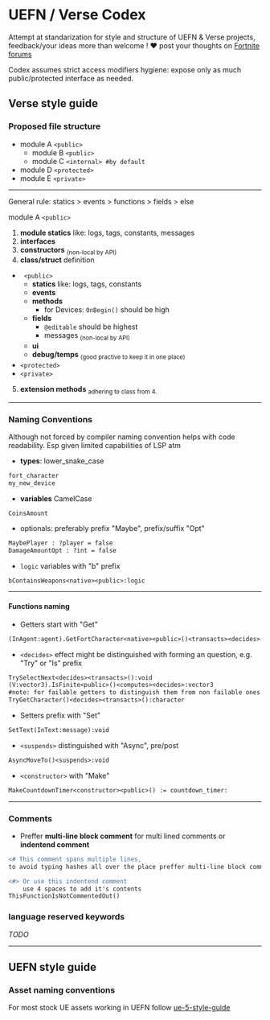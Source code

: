 # UEFN / Verse Codex
Attempt at standarization for style and structure of UEFN & Verse projects, feedback/your ideas more than welcome ! ❤️ 
post your thoughts on [Fortnite forums](https://forums.unrealengine.com/t/verse-codex-naming-conventions-program-structure-code-clarity/838073)

Codex assumes strict access modifiers hygiene: expose only as much public/protected interface as needed.

## Verse style guide

### Proposed file structure

 * module A ```<public>```
   * module B ```<public>```
   * module C ```<internal> #by default```
 * module D ```<protected>```
 * module E ```<private>```
----------------

General rule: statics > events > functions > fields > else

module A ```<public>```

1. **module statics** like: logs, tags, constants, messages
2. **interfaces**
3. **constructors** <sub>(non-local by API)</sub>
4. **class/struct** definition
  * ``` <public>```
    * **statics** like: logs, tags, constants
    * **events**
    * **methods**
      * for Devices: `OnBegin()` should be high 
    * **fields**
      * `@editable` should be highest
      * messages <sub>(non-local by API)</sub>
    * **ui**
    * **debug/temps** <sub>(good practive to keep it in one place)</sub>
  * ```<protected>```
  * ```<private>```
5.  **extension methods** <sub>adhering to class from 4.</sub>

------------

### Naming Conventions
Although not forced by compiler naming convention helps with code readability. Esp given limited capabilities of LSP atm

 * **types**: lower_snake_case
  ```diff
  fort_character
  my_new_device
  ```
 * **variables** CamelCase 
```
CoinsAmount
```
 * optionals: preferably prefix "Maybe", prefix/suffix "Opt"
```diff
MaybePlayer : ?player = false
DamageAmountOpt : ?int = false
```
 * `logic` variables with "b" prefix
```diff
bContainsWeapons<native><public>:logic
```

-------------

#### Functions naming
 * Getters start with "Get"
 ```diff
(InAgent:agent).GetFortCharacter<native><public>()<transacts><decides>:fort_character
```
 * `<decides>` effect might be distinguished with forming an question, e.g. "Try" or "Is" prefix
 ```diff
TrySelectNext<decides><transacts>():void
(V:vector3).IsFinite<public>()<computes><decides>:vector3
#note: for failable getters to distinguish them from non failable ones
TryGetCharacter()<decides><transacts>():character
```
 * Setters prefix with "Set"
 ```diff
SetText(InText:message):void
```
 * `<suspends>` distinguished with "Async", pre/post
 ```diff
AsyncMoveTo()<suspends>:void
```
 * `<constructor>` with "Make"
 ```diff
MakeCountdownTimer<constructor><public>() := countdown_timer:
```

-----------

### Comments
 * Preffer **multi-line block comment** for multi lined comments or **indentend comment**
```diff
<# This comment spans multiple lines, 
to avoid typing hashes all over the place preffer multi-line block comments #>

<#> Or use this indentend comment
    use 4 spaces to add it's contents
ThisFunctionIsNotCommentedOut()
```

### language reserved keywords
_TODO_

--------------

## UEFN style guide
### Asset naming conventions
For most stock UE assets working in UEFN follow [ue-5-style-guide](https://github.com/Allar/ue5-style-guide/commits?author=Allar)
